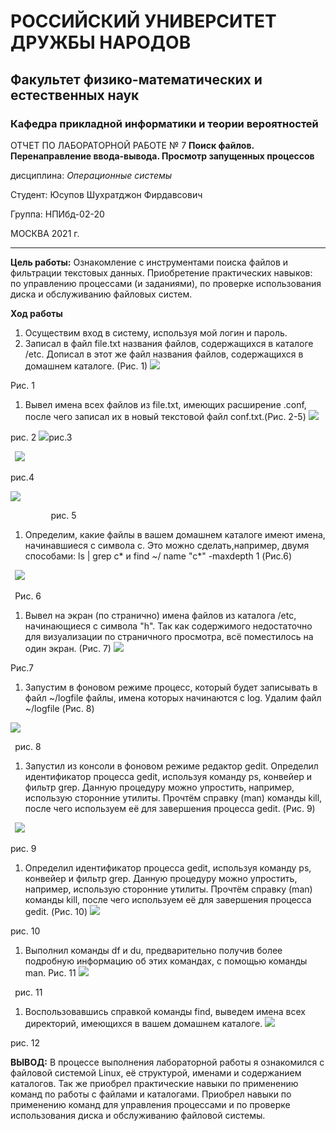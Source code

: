 ﻿# **РОССИЙСКИЙ УНИВЕРСИТЕТ ДРУЖБЫ НАРОДОВ**
## **Факультет физико-математических и естественных наук**
### **Кафедра прикладной информатики и теории вероятностей**
ОТЧЕТ ПО ЛАБОРАТОРНОЙ РАБОТЕ № 7 **Поиск файлов. Перенаправление ввода-вывода. Просмотр запущенных процессов**

дисциплина: *Операционные системы*

Студент: Юсупов Шухратджон Фирдавсович

Группа: НПИбд-02-20

МОСКВА 2021 г.

-----
**Цель работы:** Ознакомление с инструментами поиска файлов и фильтрации текстовых данных. Приобретение практических навыков: по управлению процессами (и заданиями), по проверке использования диска и обслуживанию файловых систем.

**Ход работы**

1. Осуществим вход в систему, используя мой логин и пароль.
1. Записал в файл file.txt названия файлов, содержащихся в каталоге /etc. Дописал в этот же файл названия файлов, содержащихся в домашнем каталоге. (Рис. 1) ![](Aspose.Words.deb309b9-9376-4149-ae94-7004904a4943.001.png) 

Рис. 1

1. Вывел имена всех файлов из file.txt, имеющих расширение .conf, после чего записал их в новый текстовой файл conf.txt.(Рис. 2-5) ![](Aspose.Words.deb309b9-9376-4149-ae94-7004904a4943.002.png)

рис. 2 ![](Aspose.Words.deb309b9-9376-4149-ae94-7004904a4943.003.png)рис.3

` `![](Aspose.Words.deb309b9-9376-4149-ae94-7004904a4943.004.png)

рис.4 

![](Aspose.Words.deb309b9-9376-4149-ae94-7004904a4943.005.png) 

`         `рис. 5

1. Определим, какие файлы в вашем домашнем каталоге имеют имена, начинавшиеся с символа c. Это можно сделать,например, двумя способами: ls | grep c\* и find ~/ name "c\*" -maxdepth 1 (Рис.6)

` `![](Aspose.Words.deb309b9-9376-4149-ae94-7004904a4943.006.png)

` `Рис. 6

1. Вывел на экран (по странично) имена файлов из каталога /etc, начинающиеся с символа "h". Так как содержимого недостаточно для визуализации по страничного просмотра, всё поместилось на один экран. (Рис. 7) ![](Aspose.Words.deb309b9-9376-4149-ae94-7004904a4943.007.png) 

Рис.7

1. Запустим в фоновом режиме процесс, который будет записывать в файл ~/logfile файлы, имена которых начинаются с log. Удалим файл ~/logfile (Рис. 8) 

![](Aspose.Words.deb309b9-9376-4149-ae94-7004904a4943.008.png)

` `рис. 8

1. Запустил из консоли в фоновом режиме редактор gedit. Определил идентификатор процесса gedit, используя команду ps, конвейер и фильтр grep. Данную процедуру можно упростить, например, использую сторонние утилиты. Прочтём справку (man) команды kill, после чего используем её для завершения процесса gedit. (Рис. 9)

` `![](Aspose.Words.deb309b9-9376-4149-ae94-7004904a4943.009.png) 

рис. 9

1. Определил идентификатор процесса gedit, используя команду ps, конвейер и фильтр grep. Данную процедуру можно упростить, например, использую сторонние утилиты. Прочтём справку (man) команды kill, после чего используем её для завершения процесса gedit. (Рис. 10) ![](Aspose.Words.deb309b9-9376-4149-ae94-7004904a4943.010.png) 

рис. 10

1. Выполнил команды df и du, предварительно получив более подробную информацию об этих командах, с помощью команды man. Рис. 11 ![](Aspose.Words.deb309b9-9376-4149-ae94-7004904a4943.011.png)

` `рис. 11

1. Воспользовавшись справкой команды find, выведем имена всех директорий, имеющихся в вашем домашнем каталоге. ![](Aspose.Words.deb309b9-9376-4149-ae94-7004904a4943.012.png) 

рис. 12

**ВЫВОД:** В процессе выполнения лабораторной работы я ознакомился с файловой системой Linux, её структурой, именами и содержанием каталогов. Так же приобрел практические навыки по применению команд по работы с файлами и каталогами. Приобрел навыки по применению команд для управления процессами и по проверке использования диска и обслуживанию файловой системы.
